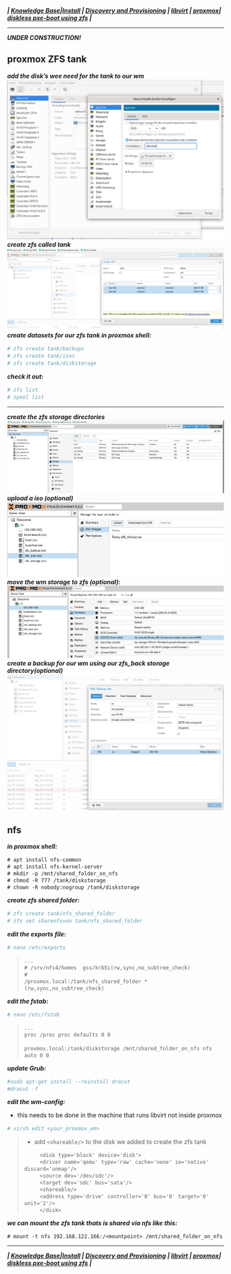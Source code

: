 
***| [Knowledge Base](https://ji-podhead.github.io/RHEL_9_Foreman_Guide/knowledge%20base)|[Install](https://ji-podhead.github.io/RHEL_9_Foreman_Guide/installation%20(katello%2Cdiscovery%2Cdhcp%2Ctftp)) | [Discovery and Provisioning](https://ji-podhead.github.io/RHEL_9_Foreman_Guide/discovery%20and%20provisioning) | [libvirt](https://ji-podhead.github.io/RHEL_9_Foreman_Guide/libvirt) | [proxmox](https://ji-podhead.github.io/RHEL_9_Foreman_Guide/proxmox)| [diskless pxe-boot using zfs](https://ji-podhead.github.io/RHEL_9_Foreman_Guide/proxmox) |***

---
***UNDER CONSTRUCTION!***
## proxmox ZFS tank
***add the disk’s wee need for the tank to our wm***
![add_disk](https://github.com/ji-podhead/RHEL_9_Foreman_Guide/blob/main/img/zfs1_kvm_add_disk.png?raw=true)
***create zfs called tank***
![create_tank](https://github.com/ji-podhead/RHEL_9_Foreman_Guide/blob/main/img/zfs2_creating_zfs.png?raw=true)
***create datasets for our zfs tank in proxmox shell:***
```Bash
# zfs create tank/backups
# zfs create tank/isos
# zfs create tank/diskstorage
```
***check it out:***
```Bash
# zfs list
# zpool list
```
***
***create the zfs storage directories***
![create_storage](https://github.com/ji-podhead/RHEL_9_Foreman_Guide/blob/main/img/zfs3_create_storage.png?raw=true)***upload a iso (optional)***
![upload_iso](https://github.com/ji-podhead/RHEL_9_Foreman_Guide/blob/main/img/zfs4_upload_iso.png?raw=true)***move the wm storage to zfs (optional):***
![move_storage](https://github.com/ji-podhead/RHEL_9_Foreman_Guide/blob/main/img/zfs5_move_wm_storage.png?raw=true)***create a backup for our wm using our zfs_back storage directory(optional)***
![backup](https://github.com/ji-podhead/RHEL_9_Foreman_Guide/blob/main/img/zfs6_wm_backup.png?raw=true)
## nfs
***in proxmox shell:***
```
# apt install nfs-common
# apt install nfs-kernel-server
# mkdir -p /mnt/shared_folder_on_nfs
# chmod -R 777 /tank/diskstorage
# chown -R nobody:nogroup /tank/diskstorage
```
***create zfs shared folder:***
```Bash
# zfs create tank/nfs_shared_folder
# zfs set sharenfs=on tank/nfs_shared_folder
```
***edit the exports file:***
```Bash
# nano /etc/exports
```
>```
>...
># /srv/nfs4/homes  gss/krb5i(rw,sync,no_subtree_check)
>#
>/proxmox.local:/tank/nfs_shared_folder *(rw,sync,no_subtree_check)
>```
***edit the fstab:***
```Bash
# nano /etc/fstab
```
>```
>...
>proc /proc proc defaults 0 0
>
>proxmox.local:/tank/diskstorage /mnt/shared_folder_on_nfs nfs auto 0 0
>```
***update Grub:***
```Bash
#sudo apt-get install --reinstall dracut
#dracut -f
```
***edit the wm-config:***
- this needs to be done in the machine that runs libvirt not inside proxmox
```Bash
# virsh edit <your_proxmox_wm>
```

> - add `<shareable/>` to the disk we added to create the zfs tank
> ```
>      <disk type='block' device='disk'>
>      <driver name='qemu' type='raw' cache='none' io='native' discard='unmap'/>
>      <source dev='/dev/sdc'/>
>      <target dev='sdc' bus='sata'/>
>      <shareable/>
>      <address type='drive' controller='0' bus='0' target='0' unit='2'/>
>      </disk>
>```


***we can mount the zfs tank thats is shared via nfs like this:***
```
# mount -t nfs 192.168.122.166:/<mountpoint> /mnt/shared_folder_on_nfs
```
---

***| [Knowledge Base](https://ji-podhead.github.io/RHEL_9_Foreman_Guide/knowledge%20base)|[Install](https://ji-podhead.github.io/RHEL_9_Foreman_Guide/installation%20(katello%2Cdiscovery%2Cdhcp%2Ctftp)) | [Discovery and Provisioning](https://ji-podhead.github.io/RHEL_9_Foreman_Guide/discovery%20and%20provisioning) | [libvirt](https://ji-podhead.github.io/RHEL_9_Foreman_Guide/libvirt) | [proxmox](https://ji-podhead.github.io/RHEL_9_Foreman_Guide/proxmox)| [diskless pxe-boot using zfs](https://ji-podhead.github.io/RHEL_9_Foreman_Guide/proxmox) |***






